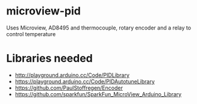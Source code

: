 # microview-pid
Uses Microview, AD8495 and thermocouple, rotary encoder and a relay to control temperature
# Libraries needed
- http://playground.arduino.cc/Code/PIDLibrary
- https://playground.arduino.cc/Code/PIDAutotuneLibrary
- https://github.com/PaulStoffregen/Encoder
- https://github.com/sparkfun/SparkFun_MicroView_Arduino_Library
